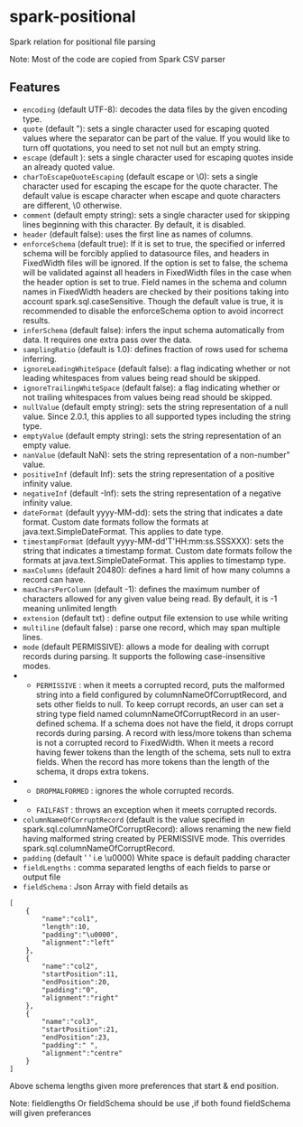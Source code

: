 # spark-positional
Spark relation for positional file parsing

Note: Most of the code are copied from Spark CSV parser 

## Features

* `encoding` (default UTF-8): decodes the data files by the given encoding type.
* `quote` (default "): sets a single character used for escaping quoted values where the separator can be part of the value. If you would like to turn off quotations, you need to set not null but an empty string. 
* `escape` (default \): sets a single character used for escaping quotes inside an already quoted value.
* `charToEscapeQuoteEscaping` (default escape or \0): sets a single character used for escaping the escape for the quote character. The default value is escape character when escape and quote characters are different, \0 otherwise.
* `comment` (default empty string): sets a single character used for skipping lines beginning with this character. By default, it is disabled.
* `header` (default false): uses the first line as names of columns.
* `enforceSchema` (default true): If it is set to true, the specified or inferred schema will be forcibly applied to datasource files, and headers in FixedWidth files will be ignored. If the option is set to false, the schema will be validated against all headers in FixedWidth files in the case when the header option is set to true. Field names in the schema and column names in FixedWidth headers are checked by their positions taking into account spark.sql.caseSensitive. Though the default value is true, it is recommended to disable the enforceSchema option to avoid incorrect results.
* `inferSchema` (default false): infers the input schema automatically from data. It requires one extra pass over the data.
* `samplingRatio` (default is 1.0): defines fraction of rows used for schema inferring.
* `ignoreLeadingWhiteSpace` (default false): a flag indicating whether or not leading whitespaces from values being read should be skipped.
* `ignoreTrailingWhiteSpace` (default false): a flag indicating whether or not trailing whitespaces from values being read should be skipped.
* `nullValue` (default empty string): sets the string representation of a null value. Since 2.0.1, this applies to all supported types including the string type.
* `emptyValue` (default empty string): sets the string representation of an empty value.
* `nanValue` (default NaN): sets the string representation of a non-number" value.
* `positiveInf` (default Inf): sets the string representation of a positive infinity value.
* `negativeInf` (default -Inf): sets the string representation of a negative infinity value.
* `dateFormat` (default yyyy-MM-dd): sets the string that indicates a date format. Custom date formats follow the formats at java.text.SimpleDateFormat. This applies to date type.
* `timestampFormat` (default yyyy-MM-dd'T'HH:mm:ss.SSSXXX): sets the string that indicates a timestamp format. Custom date formats follow the formats at java.text.SimpleDateFormat. This applies to timestamp type.
* `maxColumns` (default 20480): defines a hard limit of how many columns a record can have.
* `maxCharsPerColumn` (default -1): defines the maximum number of characters allowed for any given value being read. By default, it is -1 meaning unlimited length
* `extension` (default txt) : define output file extension to use while writing
* `multiline` (default false) : parse one record, which may span multiple lines.
* `mode` (default PERMISSIVE): allows a mode for dealing with corrupt records during parsing. It supports the following case-insensitive modes.
* * `PERMISSIVE` : when it meets a corrupted record, puts the malformed string into a field configured by columnNameOfCorruptRecord, and sets other fields to null. To keep corrupt records, an user can set a string type field named columnNameOfCorruptRecord in an user-defined schema. If a schema does not have the field, it drops corrupt records during parsing. A record with less/more tokens than schema is not a corrupted record to FixedWidth. When it meets a record having fewer tokens than the length of the schema, sets null to extra fields. When the record has more tokens than the length of the schema, it drops extra tokens.
* * `DROPMALFORMED` : ignores the whole corrupted records.
* * `FAILFAST` : throws an exception when it meets corrupted records.
* `columnNameOfCorruptRecord` (default is the value specified in spark.sql.columnNameOfCorruptRecord): allows renaming the new field having malformed string created by PERMISSIVE mode. This overrides spark.sql.columnNameOfCorruptRecord.
* `padding` (default ' ' i.e \u0000) White space is default padding character
* `fieldLengths` : comma separated lengths of each fields to parse or output file
* `fieldSchema` : Json Array with field details as 

```
[
	{
		"name":"col1",
		"length":10,
		"padding":"\u0000",
		"alignment":"left"
	},
    {
		"name":"col2",
		"startPosition":11,
		"endPosition":20,
		"padding":"0",
		"alignment":"right"
	},
    {
		"name":"col3",
		"startPosition":21,
		"endPosition":23,
		"padding":" ",
		"alignment":"centre"
	}
]
```
Above schema lengths given more preferences that start & end position.

Note: fieldlengths Or fieldSchema should be use ,if both found fieldSchema will given preferances
